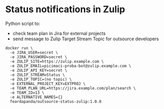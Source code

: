 # Status notifications in Zulip

Python script to:
 * check team plan in Jira for external projects
 * send message to Zulip Target Stream Topic for outsource developers

```
docker run \
  -e JIRA_USER=secret \
  -e JIRA_PASSWORD=secret \
  -e ZULIP_SITE=https://zulip.example.com \
  -e ZULIP_EMAIL=picimaci-proba-bot@zulip.example.com \
  -e ZULIP_API_KEY=secret \
  -e ZULIP_STREAM=Status \
  -e ZULIP_TOPIC=(no topic) \
  -e EXTERNAL_PROJECT_KEY=EXTPROJ \
  -e TEAM_PLAN_URL=https://jira.example.com/plan/search \
  -e TEAM_ID=13 \
  -e ALTERNATIVE_NAMES={}
  feardapanda/outsource-status-zulip:1.0.0
```
